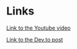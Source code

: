 # Links

[Link to the Youtube video](https://www.youtube.com/watch?v=Ce1ywrKeStI)

[Link to the Dev.to post](https://dev.to/anshuman_bhardwaj/asynchronous-loops-in-javascript-using-foreach-vs-map-vs-for-loop-5020)
